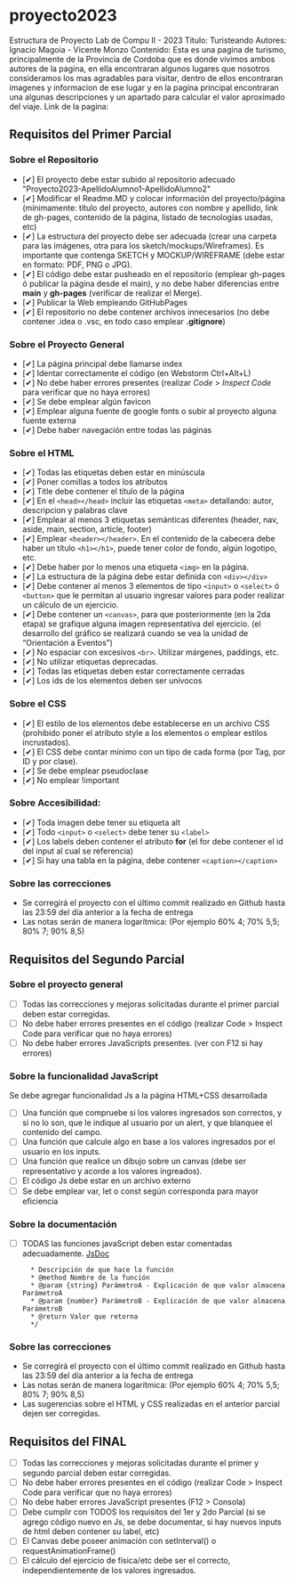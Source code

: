 # proyecto2023
Estructura de Proyecto Lab de Compu II - 2023
Titulo: Turisteando
Autores: Ignacio Magoia - Vicente Monzo
Contenido: Esta es una pagina de turismo, principalmente de la Provincia de Cordoba que es donde vivimos ambos autores de la pagina,
en ella encontraran algunos lugares que nosotros consideramos los mas agradables para visitar, dentro de ellos encontraran imagenes
y informacion de ese lugar y en la pagina principal encontraran una algunas descripciones y un apartado para calcular el valor 
aproximado del viaje.
Link de la pagina:
## Requisitos del Primer Parcial

### Sobre el Repositorio
- [✔] El proyecto debe estar subido al repositorio adecuado "Proyecto2023-ApellidoAlumno1-ApellidoAlumno2"
- [✔] Modificar el Readme.MD y colocar información del proyecto/página (mínimamente: título del proyecto, autores con nombre y apellido, link de gh-pages, contenido de la página,  listado de tecnologías usadas, etc)
- [✔] La estructura del proyecto debe ser adecuada (crear una carpeta para las imágenes, otra para los sketch/mockups/Wireframes). Es importante que contenga SKETCH y MOCKUP/WIREFRAME (debe estar en formato: PDF, PNG o JPG).
- [✔] El código debe estar pusheado en el repositorio (emplear gh-pages ó publicar la página desde el main), y no debe haber diferencias entre **main** y **gh-pages** (verificar de realizar el Merge).
- [✔] Publicar la Web empleando GitHubPages
- [✔] El repositorio no debe contener archivos innecesarios (no debe contener .idea o .vsc, en todo caso emplear **.gitignore**)

### Sobre el Proyecto General
- [✔] La página principal debe llamarse index
- [✔] Identar correctamente el código (en Webstorm Ctrl+Alt+L)
- [✔] No debe haber errores presentes (realizar *Code* > *Inspect Code* para verificar que no haya errores)
- [✔] Se debe emplear algún favicon
- [✔] Emplear alguna fuente de google fonts o subir al proyecto alguna fuente externa
- [✔] Debe haber navegación entre todas las páginas

### Sobre el HTML
- [✔] Todas las etiquetas deben estar en minúscula
- [✔] Poner comillas a todos los atributos
- [✔] Title debe contener el título de la página
- [✔] En el ```<head></head>``` incluir las etiquetas ```<meta>``` detallando: autor, descripcion y palabras clave
- [✔] Emplear al menos 3 etiquetas semánticas diferentes (header, nav, aside, main, section, article, footer)
- [✔] Emplear ```<header></header>```. En el contenido de la cabecera debe haber un título ```<h1></h1>```, puede tener color de fondo, algún logotipo, etc.
- [✔] Debe haber por lo menos una etiqueta ```<img>``` en la página.
- [✔] La estructura de la página debe estar definida con ```<div></div>```
- [✔] Debe contener al menos 3 elementos de tipo ```<input>``` o ```<select>``` ó ```<button>``` que le permitan al usuario ingresar valores para poder realizar un cálculo de un ejercicio.
- [✔] Debe contener un ```<canvas>```, para que posteriormente (en la 2da etapa) se grafique alguna imagen representativa del ejercicio. (el desarrollo del gráfico se realizará cuando se vea la unidad de “Orientación a Eventos”)
- [✔] No espaciar con excesivos ```<br>```. Utilizar márgenes, paddings, etc.
- [✔] No utilizar etiquetas deprecadas.
- [✔] Todas las etiquetas deben estar correctamente cerradas
- [✔] Los ids de los elementos deben ser unívocos

### Sobre el CSS
- [✔] El estilo de los elementos debe establecerse en un archivo CSS (prohibido poner el atributo style a los elementos o emplear estilos incrustados).
- [✔] El CSS debe contar mínimo con un tipo de cada forma (por Tag, por ID y por clase).
- [✔] Se debe emplear pseudoclase
- [✔] No emplear !important

### Sobre Accesibilidad:
- [✔] Toda imagen debe tener su etiqueta alt
- [✔] Todo ```<input>``` o ```<select>``` debe tener su ```<label>```
- [✔] Los labels deben contener el atributo **for** (el for debe contener el id del input al cual se referencia) 
- [✔] Si hay una tabla en la página, debe contener ```<caption></caption>```

### Sobre las correcciones
* Se corregirá el proyecto con el último commit realizado en Github hasta las 23:59 del día anterior a la fecha de entrega
* Las notas serán de manera logarítmica: (Por ejemplo 60% 4; 70% 5,5; 80% 7; 90% 8,5)



## Requisitos del Segundo Parcial

### Sobre el proyecto general
- [ ] Todas las correcciones y mejoras solicitadas durante el primer parcial deben estar corregidas.
- [ ] No debe haber errores presentes en el código (realizar Code > Inspect Code para verificar que no haya errores)
- [ ] No debe haber errores JavaScripts presentes. (ver con F12 si hay errores)

### Sobre la funcionalidad JavaScript
Se debe agregar funcionalidad Js a la página HTML+CSS desarrollada
- [ ] Una función que compruebe si los valores ingresados son correctos, y si no lo son, que le indique al usuario por un alert, y que blanquee el contenido del campo.
- [ ] Una función que calcule algo en base a los valores ingresados por el usuario en los inputs.
- [ ] Una función que realice un dibujo sobre un canvas (debe ser representativo y acorde a los valores ingreados).
- [ ] El código Js debe estar en un archivo externo
- [ ] Se debe emplear var, let o const según corresponda para mayor eficiencia

### Sobre la documentación
- [ ] TODAS las funciones javaScript deben estar comentadas adecuadamente. [JsDoc](https://jsdoc.app/about-getting-started.html)
   ```/**
     * Descripción de que hace la función
     * @method Nombre de la función
     * @param {string} ParámetroA - Explicación de que valor almacena ParámetroA
     * @param {number} ParámetroB - Explicación de que valor almacena ParámetroB
     * @return Valor que retorna
     */
   ```
   
### Sobre las correcciones
* Se corregirá el proyecto con el último commit realizado en Github hasta las 23:59 del día anterior a la fecha de entrega
* Las notas serán de manera logarítmica: (Por ejemplo 60% 4; 70% 5,5; 80% 7; 90% 8,5)
* Las sugerencias sobre el HTML y CSS realizadas en el anterior parcial dejen ser corregidas.

   
## Requisitos del FINAL
- [ ] Todas las correcciones y mejoras solicitadas durante el primer y segundo parcial deben estar corregidas.
- [ ] No debe haber errores presentes en el código (realizar Code > Inspect Code para verificar que no haya errores)
- [ ] No debe haber errores JavaScript presentes (F12 > Consola)
- [ ] Debe cumplir con TODOS los requisitos del 1er y 2do Parcial (si se agrego código nuevo en Js, se debe documentar, si hay nuevos inputs de html deben contener su label, etc)
- [ ] El Canvas debe poseer animación con setInterval() o requestAnimationFrame()
- [ ] El cálculo del ejercicio de física/etc debe ser el correcto, independientemente de los valores ingresados.

